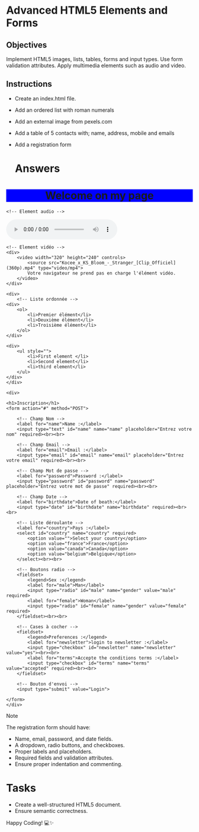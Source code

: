 # Advanced HTML5 Elements and Forms

## Objectives
Implement HTML5 images, lists, tables, forms and input types.
Use form validation attributes.
Apply multimedia elements such as audio and video.

## Instructions

- Create an index.html file.
- Add an ordered list with roman numerals
- Add an external image from pexels.com
- Add a table of 5 contacts with; name, address, mobile and emails
- Add a registration form

  # Answers

  <!DOCTYPE html>
<html lang="fr">
<head>
    <meta charset="UTF-8">
    <meta name="viewport" content="width=device-width, initial-scale=1.0">
    <title>Multimedia Page</title>
    <link rel="stylesheet" href="style.css">
</head>
<body>
    <h1 style="background-color: blue; text-align: center;">Welcome on my page</h1>

    <!-- Element audio -->
   <div style="border: 4cm; ">
    <audio controls>
        <source src="Khaid_-_KUPE__Official_Teaser_Audio__[MT._PsychoZenn](128k).m4a" type="audio/mpeg">
        Votre navigateur ne prend pas en charge l'élément audio.
    </audio>
   </div>

    <!-- Element vidéo -->
    <div>
        <video width="320" height="240" controls>
            <source src="Kocee_x_KS_Bloom_-_Stranger_[Clip_Officiel](360p).mp4" type="video/mp4">
            Votre navigateur ne prend pas en charge l'élément vidéo.
        </video>
    </div>

    <div>
        <!-- Liste ordonnée -->
    <div>
        <ol>
            <li>Premier élément</li>
            <li>Deuxième élément</li>
            <li>Troisième élément</li>
        </ol>
    </div>

<!-- Liste non ordonnée -->
    <div>
        <ul style="">
            <li>First element </li>
            <li>Second element</li>
            <li>third element</li>
        </ul>
    </div>
    </div>

    <div>
        
    <h1>Inscription</h1>
    <form action="#" method="POST">

        <!-- Champ Nom -->
        <label for="name">Name :</label>
        <input type="text" id="name" name="name" placeholder="Entrez votre nom" required><br><br>

        <!-- Champ Email -->
        <label for="email">Email :</label>
        <input type="email" id="email" name="email" placeholder="Entrez votre email" required><br><br>

        <!-- Champ Mot de passe -->
        <label for="password">Password :</label>
        <input type="password" id="password" name="password" placeholder="Entrez votre mot de passe" required><br><br>

        <!-- Champ Date -->
        <label for="birthdate">Date of beath:</label>
        <input type="date" id="birthdate" name="birthdate" required><br><br>

        <!-- Liste déroulante -->
        <label for="country">Pays :</label>
        <select id="country" name="country" required>
            <option value="">Select your country</option>
            <option value="france">France</option>
            <option value="canada">Canada</option>
            <option value="belgium">Belgique</option>
        </select><br><br>

        <!-- Boutons radio -->
        <fieldset>
            <legend>Sex :</legend>
            <label for="male">Man</label>
            <input type="radio" id="male" name="gender" value="male" required>
            <label for="female">Woman</label>
            <input type="radio" id="female" name="gender" value="female" required>
        </fieldset><br><br>

        <!-- Cases à cocher -->
        <fieldset>
            <legend>Preferences :</legend>
            <label for="newsletter">login to newsletter :</label>
            <input type="checkbox" id="newsletter" name="newsletter" value="yes"><br><br>
            <label for="terms">Accepte the conditions terms :</label>
            <input type="checkbox" id="terms" name="terms" value="accepted" required><br><br>
        </fieldset>

        <!-- Bouton d'envoi -->
        <input type="submit" value="Login">

    </form>
    </div>
</body>
</html>


>[!NOTE]
>  The registration form should have:
>- Name, email, password, and date fields.
>- A dropdown, radio buttons, and checkboxes.
>- Proper labels and placeholders.
>- Required fields and validation attributes.
>- Ensure proper indentation and commenting.
 
# Tasks
- Create a well-structured HTML5 document.
- Ensure semantic correctness.

Happy Coding! 💻✨
